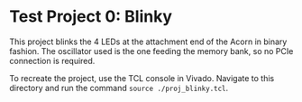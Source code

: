 # Test Project 0: Blinky

This project blinks the 4 LEDs at the attachment end of the Acorn in binary fashion. The oscillator used is the one feeding the memory bank, so no PCIe connection is required.

To recreate the project, use the TCL console in Vivado. Navigate to this directory and run the command `source ./proj_blinky.tcl`.
